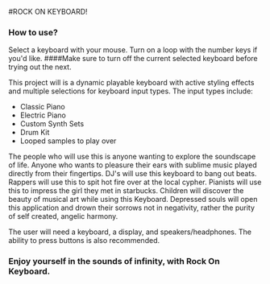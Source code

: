 #ROCK ON KEYBOARD!

### How to use?

Select a keyboard with your mouse. 
Turn on a loop with the number keys if you'd like.
####Make sure to turn off the current selected keyboard before trying out the next. 

This project will is a dynamic playable keyboard with active styling effects and multiple selections for keyboard input types. The input types include:
- Classic Piano
- Electric Piano
- Custom Synth Sets
- Drum Kit
- Looped samples to play over


The people who will use this is anyone wanting to explore the soundscape of life. Anyone who wants to pleasure their ears with sublime music played directly from their fingertips. DJ's will use this keyboard to bang out beats. Rappers will use this to spit hot fire over at the local cypher. Pianists will use this to impress the girl they met in starbucks. Children will discover the beauty of musical art while using this Keyboard. Depressed souls will open this application and drown their sorrows not in negativity, rather the purity of self created, angelic harmony.


The user will need a keyboard, a display, and speakers/headphones. The ability to press buttons is also recommended.


### Enjoy yourself in the sounds of infinity, with Rock On Keyboard.



